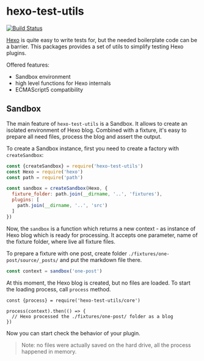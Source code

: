 # hexo-test-utils
[![Build Status](https://travis-ci.org/ertrzyiks/hexo-test-utils.svg?branch=master)](https://travis-ci.org/ertrzyiks/hexo-test-utils)

[Hexo](https://github.com/hexojs/hexo) is quite easy to write tests for, but the needed boilerplate code can be a barrier.
This packages provides a set of utils to simplify testing Hexo plugins.

Offered features:
 - Sandbox environment
 - high level functions for Hexo internals
 - ECMAScript5 compatibility

## Sandbox

The main feature of `hexo-test-utils` is a Sandbox. It allows to create an isolated environment of Hexo blog. Combined
with a fixture, it's easy to prepare all need files, process the blog and assert the output.

To create a Sandbox instance, first you need to create a factory with `createSandbox`:

```js
const {createSandbox} = require('hexo-test-utils')
const Hexo = require('hexo')
const path = require('path')

const sandbox = createSandbox(Hexo, {
  fixture_folder: path.join(__dirname, '..', 'fixtures'),
  plugins: [
    path.join(__dirname, '..', 'src')
  ]
})
```

Now, the `sandbox` is a function which returns a new context - as instance of Hexo blog which is ready for processing.
It accepts one parameter, name of the fixture folder, where live all fixture files.

To prepare a fixture with one post, create folder `./fixtures/one-post/source/_posts/` and put the markdown file there.

```js
const context = sandbox('one-post')
```

At this moment, the Hexo blog is created, but no files are loaded. To start the loading process, call `process` method.

```
const {process} = require('hexo-test-utils/core')

process(context).then(() => {
  // Hexo processed the ./fixtures/one-post/ folder as a blog
})
```

Now you can start check the behavior of your plugin.

> Note: no files were actually saved on the hard drive, all the process happened in memory.
